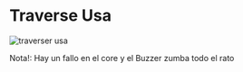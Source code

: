 # Traverse Usa

![traverser usa](https://user-images.githubusercontent.com/31018768/70989910-c6404100-20c4-11ea-9c10-c1cb44ca2953.jpg)

Nota!: Hay un fallo en el core y el Buzzer zumba todo el rato
